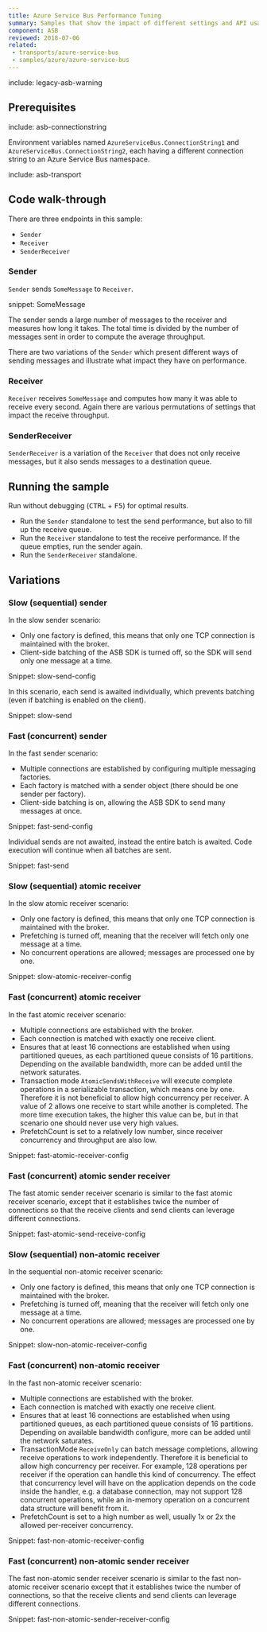 ```yaml
---
title: Azure Service Bus Performance Tuning
summary: Samples that show the impact of different settings and API usage patterns on the performance of the ASB transport.
component: ASB
reviewed: 2018-07-06
related:
 - transports/azure-service-bus
 - samples/azure/azure-service-bus
---
```


include: legacy-asb-warning


## Prerequisites

include: asb-connectionstring 

Environment variables named `AzureServiceBus.ConnectionString1` and `AzureServiceBus.ConnectionString2`, each having a different connection string to an Azure Service Bus namespace.

include: asb-transport


## Code walk-through

There are three endpoints in this sample:

* `Sender`
* `Receiver`
* `SenderReceiver`


### Sender

`Sender` sends `SomeMessage` to `Receiver`.

snippet: SomeMessage

The sender sends a large number of messages to the receiver and measures how long it takes. The total time is divided by the number of messages sent in order to compute the average throughput. 

There are two variations of the `Sender` which present different ways of sending messages and illustrate what impact they have on performance.


### Receiver

`Receiver` receives `SomeMessage` and computes how many it was able to receive every second. Again there are various permutations of settings that impact the receive throughput.


### SenderReceiver

`SenderReceiver` is a variation of the `Receiver` that does not only receive messages, but it also sends messages to a destination queue.


## Running the sample

Run without debugging (<kbd>CTRL</kbd> + <kbd>F5</kbd>) for optimal results.

 * Run the `Sender` standalone to test the send performance, but also to fill up the receive queue.
 * Run the `Receiver` standalone to test the receive performance. If the queue empties, run the sender again.
 * Run the `SenderReceiver` standalone.
 

## Variations
 

### Slow (sequential) sender

In the slow sender scenario:
 * Only one factory is defined, this means that only one TCP connection is maintained with the broker.
 * Client-side batching of the ASB SDK is turned off, so the SDK will send only one message at a time.

Snippet: slow-send-config

In this scenario, each send is awaited individually, which prevents batching (even if batching is enabled on the client).

Snippet: slow-send  


### Fast (concurrent) sender

In the fast sender scenario:
 * Multiple connections are established by configuring multiple messaging factories.
 * Each factory is matched with a sender object (there should be one sender per factory).
 * Client-side batching is on, allowing the ASB SDK to send many messages at once.

Snippet: fast-send-config

Individual sends are not awaited, instead the entire batch is awaited. Code execution will continue when all batches are sent.

Snippet: fast-send


### Slow (sequential) atomic receiver

In the slow atomic receiver scenario:
 * Only one factory is defined, this means that only one TCP connection is maintained with the broker.
 * Prefetching is turned off, meaning that the receiver will fetch only one message at a time.
 * No concurrent operations are allowed; messages are processed one by one.

Snippet: slow-atomic-receiver-config


### Fast (concurrent) atomic receiver

In the fast atomic receiver scenario:
 * Multiple connections are established with the broker.
 * Each connection is matched with exactly one receive client.
 * Ensures that at least 16 connections are established when using partitioned queues, as each partitioned queue consists of 16 partitions. Depending on the available bandwidth, more can be added until the network saturates.
 * Transaction mode `AtomicSendsWithReceive` will execute complete operations in a serializable transaction, which means one by one. Therefore it is not beneficial to allow high concurrency per receiver. A value of 2 allows one receive to start while another is completed. The more time execution takes, the higher this value can be, but in that scenario one should never use very high values.
 * PrefetchCount is set to a relatively low number, since receiver concurrency and throughput are also low.

Snippet: fast-atomic-receiver-config


### Fast (concurrent) atomic sender receiver

The fast atomic sender receiver scenario is similar to the fast atomic receiver scenario, except that it establishes twice the number of connections so that the receive clients and send clients can leverage different connections.

Snippet: fast-atomic-send-receive-config


### Slow (sequential) non-atomic receiver

In the sequential non-atomic receiver scenario:
 * Only one factory is defined, this means that only one TCP connection is maintained with the broker.
 * Prefetching is turned off, meaning that the receiver will fetch only one message at a time.
 * No concurrent operations are allowed; messages are processed one by one.

Snippet: slow-non-atomic-receiver-config


### Fast (concurrent) non-atomic receiver

In the fast non-atomic receiver scenario:
 * Multiple connections are established with the broker.
 * Each connection is matched with exactly one receive client.
 * Ensures that at least 16 connections are established when using partitioned queues, as each partitioned queue consists of 16 partitions. Depending on available bandwidth configure, more can be added until the network saturates.
 * TransactionMode `ReceiveOnly` can batch message completions, allowing receive operations to work independently. Therefore it is beneficial to allow high concurrency per receiver. For example, 128 operations per receiver if the operation can handle this kind of concurrency. The effect that concurrency level will have on the application depends on the code inside the handler, e.g. a database connection, may not support 128 concurrent operations, while an in-memory operation on a concurrent data structure will benefit from it.
 * PrefetchCount is set to a high number as well, usually 1x or 2x the allowed per-receiver concurrency.

Snippet: fast-non-atomic-receiver-config


### Fast (concurrent) non-atomic sender receiver

The fast non-atomic sender receiver scenario is similar to the fast non-atomic receiver scenario except that it establishes twice the number of connections, so that the receive clients and send clients can leverage different connections.

Snippet: fast-non-atomic-sender-receiver-config
